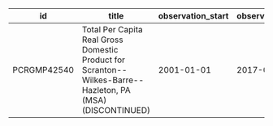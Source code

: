| id          | title                                                                                                      | observation_start   | observation_end   |
|-------------|------------------------------------------------------------------------------------------------------------|---------------------|-------------------|
| PCRGMP42540 | Total Per Capita Real Gross Domestic Product for Scranton--Wilkes-Barre--Hazleton, PA (MSA) (DISCONTINUED) | 2001-01-01          | 2017-01-01        |